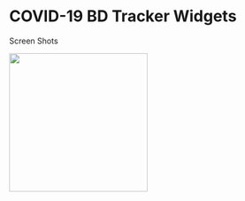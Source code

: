 # COVID-19 BD Tracker Widgets



Screen Shots

<img src="https://user-images.githubusercontent.com/31993478/83289149-6cf94380-a206-11ea-884f-bed27d0b6c52.jpg" width= 250>
